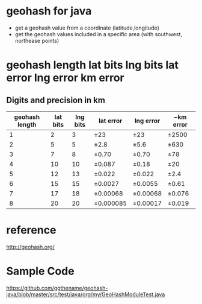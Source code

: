 # geohash for java
- get a geohash value from a coordinate (latitude,longitude)
- get the geohash values included in a specific area (with southwest, northease points)

# geohash length	lat bits	lng bits	lat error	lng error	km error
Digits and precision in km
--------------------------
| geohash length | lat bits | lng bits | lat error | lng error  | ~km error |
|----------------|----------|----------|-----------|------------|-----------|
| 1              | 2        | 3        | ±23       | ±23        | ±2500     |
| 2              | 5        | 5        | ±2.8      | ±5.6       | ±630      |
| 3              | 7        | 8        | ±0.70     | ±0.70      | ±78       |
| 4              | 10       | 10       | ±0.087    | ±0.18      | ±20       |
| 5              | 12       | 13       | ±0.022    | ±0.022     | ±2.4      |
| 6              | 15       | 15       | ±0.0027   | ±0.0055    | ±0.61     |
| 7              | 17       | 18       | ±0.00068  | ±0.00068   | ±0.076    |
| 8              | 20       | 20       | ±0.000085 | ±0.00017   | ±0.019    |

# reference
http://geohash.org/

# Sample Code
https://github.com/ggthename/geohash-java/blob/master/src/test/java/org/my/GeoHashModuleTest.java
